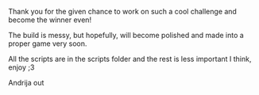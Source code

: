 Thank you for the given chance to work on such a cool challenge and become the winner even!

The build is messy, but hopefully, will become polished and made into a proper game very soon.

All the scripts are in the scripts folder and the rest is less important I think, enjoy ;3

Andrija out
